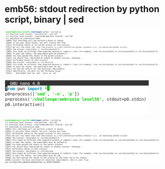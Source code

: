 # emb56: stdout redirection by python script, binary | sed

![I need to use sed](<../.gitbook/assets/image (63) (1).png>)

![So I used sed](<../.gitbook/assets/image (233).png>)

![Then the answer](<../.gitbook/assets/image (70).png>)
